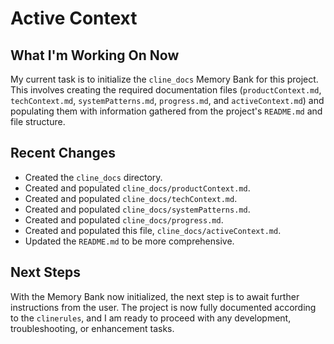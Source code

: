# Active Context

## What I'm Working On Now

My current task is to initialize the `cline_docs` Memory Bank for this project. This involves creating the required documentation files (`productContext.md`, `techContext.md`, `systemPatterns.md`, `progress.md`, and `activeContext.md`) and populating them with information gathered from the project's `README.md` and file structure.

## Recent Changes

*   Created the `cline_docs` directory.
*   Created and populated `cline_docs/productContext.md`.
*   Created and populated `cline_docs/techContext.md`.
*   Created and populated `cline_docs/systemPatterns.md`.
*   Created and populated `cline_docs/progress.md`.
*   Created and populated this file, `cline_docs/activeContext.md`.
*   Updated the `README.md` to be more comprehensive.

## Next Steps

With the Memory Bank now initialized, the next step is to await further instructions from the user. The project is now fully documented according to the `clinerules`, and I am ready to proceed with any development, troubleshooting, or enhancement tasks.
